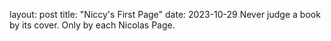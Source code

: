 layout: post
title: "Niccy's First Page"
date: 2023-10-29
Never judge a book by its cover. Only by each Nicolas Page.
